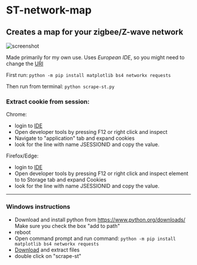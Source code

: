 # ST-network-map
## Creates a map for your zigbee/Z-wave network

![screenshot](https://raw.githubusercontent.com/TekniskSupport/ST-zigbee-network-map/master/screenshot.png "screenshot")

Made primarily for my own use. Uses *European IDE*, so you might need to change the [URI](https://github.com/TekniskSupport/ST-zigbee-network-map/blob/master/_scrape.py#L8)

First run:
`python -m pip install matplotlib bs4 networkx requests`

Then run from terminal:
`python scrape-st.py`

### Extract cookie from session:
Chrome:

- login to [IDE](https://account.smartthings.com)
- Open developer tools by pressing F12 or right click and inspect
- Navigate to "application" tab and expand cookies
- look for the line with name JSESSIONID and copy the value.

Firefox/Edge:

- login to [IDE](https://account.smartthings.com)
- Open developer tools by pressing F12 or right click and inspect element
to to Storage tab and expand Cookies
- look for the line with name JSESSIONID and copy the value.



____

### Windows instructions

- Download and install python from 
https://www.python.org/downloads/ Make sure you check the box
 "add to path"
- reboot
- Open command prompt and run command: `python -m pip install matplotlib bs4 networkx requests`
- [Download](https://github.com/TekniskSupport/ST-zigbee-network-map/archive/master.zip) and extract files
- double click on "scrape-st"
